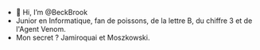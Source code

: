 - 👋 Hi, I’m @BeckBrook
- Junior en Informatique, fan de poissons, de la lettre B, du chiffre 3 et de l'Agent Venom.
- Mon secret ? Jamiroquai et Moszkowski.
<!---
BeckBrook/BeckBrook is a ✨ special ✨ repository because its `README.md` (this file) appears on your GitHub profile.
You can click the Preview link to take a look at your changes.
--->

